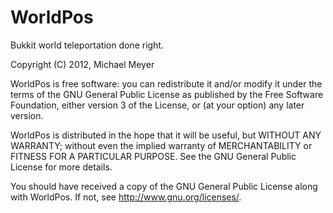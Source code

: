 WorldPos
========

Bukkit world teleportation done right.

Copyright (C) 2012, Michael Meyer

WorldPos is free software: you can redistribute it and/or modify
it under the terms of the GNU General Public License as published by
the Free Software Foundation, either version 3 of the License, or
(at your option) any later version.

WorldPos is distributed in the hope that it will be useful,
but WITHOUT ANY WARRANTY; without even the implied warranty of
MERCHANTABILITY or FITNESS FOR A PARTICULAR PURPOSE.  See the
GNU General Public License for more details.

You should have received a copy of the GNU General Public License
along with WorldPos.  If not, see <http://www.gnu.org/licenses/>.